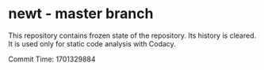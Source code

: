 # newt - master branch

This repository contains frozen state of the repository.
Its history is cleared. It is used only for static code
analysis with Codacy.

Commit Time: 1701329884